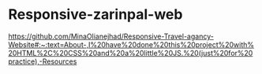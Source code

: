 # Responsive-zarinpal-web
https://github.com/MinaOlianejhad/Responsive-Travel-agancy-Website#:~:text=About-,I%20have%20done%20this%20project%20with%20HTML%2C%20CSS%20and%20a%20little%20JS.%20(just%20for%20practice),-Resources
